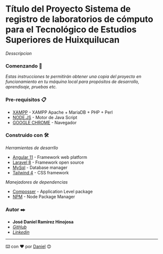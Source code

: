 # Título del Proyecto Sistema de registro de laboratorios de cómputo para el Tecnológico de Estudios Superiores de Huixquilucan

_Desscripcion_

### Comenzando 🚀

_Estas instrucciones te permitirán obtener una copia del proyecto en funcionamiento en tu máquina local para propósitos de desarrollo, aprendisaje, pruebas etc._

### Pre-requisitos 📋

- [XAMPP](https://www.apachefriends.org/es/index.html) - XAMPP Apache + MariaDB + PHP + Perl
- [NODE.JS](https://nodejs.org/es/) - Motor de Java Script
- [GOOGLE CHROME](https://www.google.com/intl/es/chrome/?brand=UUXU&gclid=Cj0KCQjwpdqDBhCSARIsAEUJ0hMOwnh1A7jEGuXg_DghIYorR-zqyD6p2QluKyOtP9VgFzqtwT8fvwMaArC5EALw_wcB&gclsrc=aw.ds) - Navegador

### Construido con 🛠️

_Herramientas de desarrllo_

- [Angular 11](https://angular.io/) - Framework web platform
- [Laravel 8](https://laravel.com/) - Framework open source
- [MySql](https://www.mysql.com/) - Database manager
- [Tailwind 4](https://tailwindcss.com/) - CSS framework

_Manejadores de dependencias_

- [Composser](https://getcomposer.org/) - Application Level package
- [NPM](https://img.shields.io/npm/v/ngx-pagination?style=for-the-badge) - Node Package Manager



### Autor ✒️

- **José Daniel Ramirez Hinojosa**
- _[GitHub](https://github.com/d3structiv3)_
- _[Linkedin](https://www.linkedin.com/in/jdrhmx/)_

---

⌨️ con ❤️ por [Daniel](https://github.com/d3structiv3) 😊
